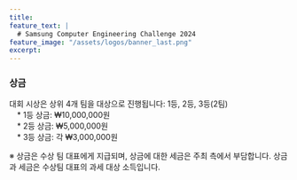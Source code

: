 ```yaml
---
title:
feature_text: |
  # Samsung Computer Engineering Challenge 2024
feature_image: "/assets/logos/banner_last.png"
excerpt:
---
```

### 상금

대회 시상은 상위 4개 팀을 대상으로 진행됩니다: 1등, 2등, 3등(2팀)  
 * 1등 상금: ₩10,000,000원  
 * 2등 상금: ₩5,000,000원  
 * 3등 상금: 각 ₩3,000,000원  

※ 상금은 수상 팀 대표에게 지급되며, 상금에 대한 세금은 주최 측에서 부담합니다. 상금과 세금은 수상팀 대표의 과세 대상 소득입니다.  

<!--
<hr />

### Prizes

We will select winning teams for the top three positions: 1st place, 2nd place, and 3rd place(2 teams)  
 * The first place winning team will receive a ₩10,000,000 cash prize,  
 * The second place team will receive ₩5,000,000, and  
 * The third place teams will receive ₩3,000,000 respectively.  
<br>
※ The prize money will be paid to the representative of the winning team, and taxes on the prize money will be covered by the organizers. The prize money and taxes are taxable income for the winning team representative.  
-->
